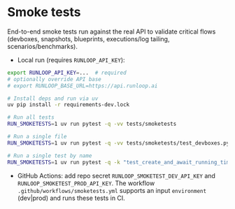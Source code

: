 # Smoke tests

End-to-end smoke tests run against the real API to validate critical flows (devboxes, snapshots, blueprints, executions/log tailing, scenarios/benchmarks).

- Local run (requires `RUNLOOP_API_KEY`):

```bash
export RUNLOOP_API_KEY=...  # required
# optionally override API base
# export RUNLOOP_BASE_URL=https://api.runloop.ai

# Install deps and run via uv
uv pip install -r requirements-dev.lock

# Run all tests
RUN_SMOKETESTS=1 uv run pytest -q -vv tests/smoketests

# Run a single file
RUN_SMOKETESTS=1 uv run pytest -q -vv tests/smoketests/test_devboxes.py

# Run a single test by name
RUN_SMOKETESTS=1 uv run pytest -q -k "test_create_and_await_running_timeout" tests/smoketests/test_devboxes.py
```

- GitHub Actions: add repo secret `RUNLOOP_SMOKETEST_DEV_API_KEY` and `RUNLOOP_SMOKETEST_PROD_API_KEY`. The workflow `.github/workflows/smoketests.yml` supports an input `environment` (dev|prod) and runs these tests in CI.


